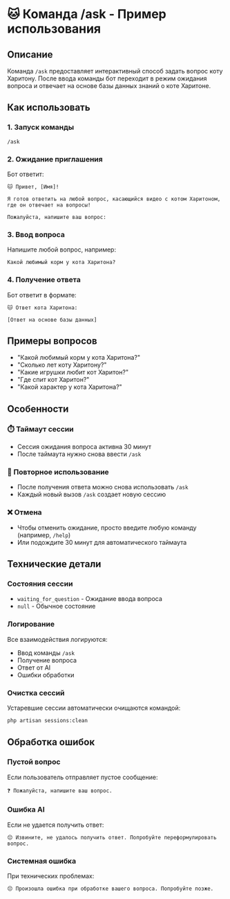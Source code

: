 # 🐱 Команда /ask - Пример использования

## Описание

Команда `/ask` предоставляет интерактивный способ задать вопрос коту Харитону. После ввода команды бот переходит в режим ожидания вопроса и отвечает на основе базы данных знаний о коте Харитоне.

## Как использовать

### 1. Запуск команды
```
/ask
```

### 2. Ожидание приглашения
Бот ответит:
```
🐱 Привет, [Имя]!

Я готов ответить на любой вопрос, касающийся видео с котом Харитоном, где он отвечает на вопросы!

Пожалуйста, напишите ваш вопрос:
```

### 3. Ввод вопроса
Напишите любой вопрос, например:
```
Какой любимый корм у кота Харитона?
```

### 4. Получение ответа
Бот ответит в формате:
```
🐱 Ответ кота Харитона:

[Ответ на основе базы данных]
```

## Примеры вопросов

- "Какой любимый корм у кота Харитона?"
- "Сколько лет коту Харитону?"
- "Какие игрушки любит кот Харитон?"
- "Где спит кот Харитон?"
- "Какой характер у кота Харитона?"

## Особенности

### ⏱️ Таймаут сессии
- Сессия ожидания вопроса активна 30 минут
- После таймаута нужно снова ввести `/ask`

### 🔄 Повторное использование
- После получения ответа можно снова использовать `/ask`
- Каждый новый вызов `/ask` создает новую сессию

### ❌ Отмена
- Чтобы отменить ожидание, просто введите любую команду (например, `/help`)
- Или подождите 30 минут для автоматического таймаута

## Технические детали

### Состояния сессии
- `waiting_for_question` - Ожидание ввода вопроса
- `null` - Обычное состояние

### Логирование
Все взаимодействия логируются:
- Ввод команды `/ask`
- Получение вопроса
- Ответ от AI
- Ошибки обработки

### Очистка сессий
Устаревшие сессии автоматически очищаются командой:
```bash
php artisan sessions:clean
```

## Обработка ошибок

### Пустой вопрос
Если пользователь отправляет пустое сообщение:
```
❓ Пожалуйста, напишите ваш вопрос.
```

### Ошибка AI
Если не удается получить ответ:
```
😔 Извините, не удалось получить ответ. Попробуйте переформулировать вопрос.
```

### Системная ошибка
При технических проблемах:
```
😔 Произошла ошибка при обработке вашего вопроса. Попробуйте позже.
``` 